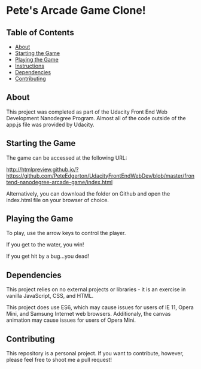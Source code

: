 
# Pete's Arcade Game Clone!

## Table of Contents

* [About](#about)
* [Starting the Game](#startingthegame)
* [Playing the Game](#playingthegame)
* [Instructions](#instructions)
* [Dependencies](#dependencies)
* [Contributing](#contributing)


## About

This project was completed as part of the Udacity Front End Web Development Nanodegree Program. Almost all of the code outside of the app.js file was provided by Udacity.

## Starting the Game

The game can be accessed at the following URL:

<http://htmlpreview.github.io/?https://github.com/PeteEdgerton/UdacityFrontEndWebDev/blob/master/frontend-nanodegree-arcade-game/index.html>

Alternatively, you can download the folder on Github and open the index.html file on your browser of choice.

## Playing the Game

To play, use the arrow keys to control the player.

If you get to the water, you win!  

If you get hit by a bug...you dead! 

## Dependencies

This project relies on no external projects or libraries - it is an exercise in vanilla JavaScript, CSS, and HTML.

This project does use ES6, which may cause issues for users of IE 11, Opera Mini, and Samsung Internet web browsers.  Additionaly, the canvas animation may cause issues for users of Opera Mini.

## Contributing

This repository is a personal project.  If you want to contribute, however, please feel free to shoot me a pull request!
